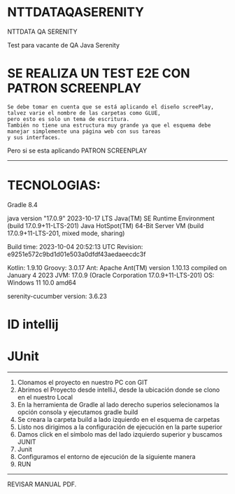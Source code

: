 # NTTDATAQASERENITY
NTTDATA QA SERENITY

Test para vacante de QA Java Serenity 

# SE REALIZA UN TEST E2E CON PATRON SCREENPLAY

    Se debe tomar en cuenta que se está aplicando el diseño screePlay, talvez varie el nombre de las carpetas como GLUE,
    pero esto es solo un tema de escritura.
    También no tiene una estructura muy grande ya que el esquema debe manejar simplemente una página web con sus tareas
    y sus interfaces.
Pero si se esta aplicando PATRON SCREENPLAY 


------------------------------------------------------------
# TECNOLOGIAS:

Gradle 8.4

java version "17.0.9" 2023-10-17 LTS
Java(TM) SE Runtime Environment (build 17.0.9+11-LTS-201)
Java HotSpot(TM) 64-Bit Server VM (build 17.0.9+11-LTS-201, mixed mode, sharing)

Build time:   2023-10-04 20:52:13 UTC
Revision:     e9251e572c9bd1d01e503a0dfdf43aedaeecdc3f

Kotlin:       1.9.10
Groovy:       3.0.17
Ant:          Apache Ant(TM) version 1.10.13 compiled on January 4 2023
JVM:          17.0.9 (Oracle Corporation 17.0.9+11-LTS-201)
OS:           Windows 11 10.0 amd64

serenity-cucumber version: 3.6.23


# ID intellij
# JUnit
------------------------------------------------------------

1. Clonamos el proyecto en nuestro PC con GIT
2. Abrimos el Proyecto desde intelliJ, desde la ubicación donde se clono en el nuestro Local
3. En la herramienta de Gradle al lado derecho superios selecionamos la opción consola y ejecutamos gradle build
4. Se creara la carpeta build a lado izquierdo en el esquema de carpetas
5. Listo nos dirigimos a la configuración de ejecución en la parte superior 
6. Damos click en el símbolo mas del lado izquierdo superior y buscamos JUNIT
7. Junit
8. Configuramos el entorno de ejecución de la siguiente manera
9. RUN

-------------------------------------------------------------
REVISAR MANUAL PDF.
